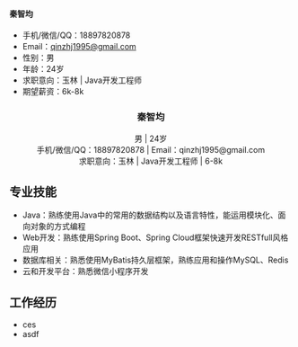 #### 秦智均
- 手机/微信/QQ：18897820878
- Email：qinzhj1995@gmail.com
- 性别：男
- 年龄：24岁
- 求职意向：玉林 | Java开发工程师
- 期望薪资：6k-8k

<center><h3>秦智均</h3></center>
<center>男 | 24岁</center>
<center>手机/微信/QQ：18897820878 | Email：qinzhj1995@gmail.com</center>
<center>求职意向：玉林 | Java开发工程师 | 6-8k</center>

**专业技能**
---
- Java：熟练使用Java中的常用的数据结构以及语言特性，能运用模块化、面向对象的方式编程 
- Web开发：熟练使用Spring Boot、Spring Cloud框架快速开发RESTfull风格应用
- 数据库相关：熟悉使用MyBatis持久层框架，熟练应用和操作MySQL、Redis
- 云和开发平台：熟悉微信小程序开发

**工作经历**
---
- ces
- asdf
